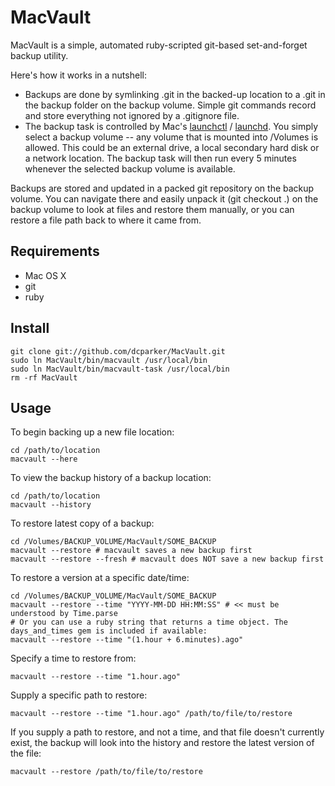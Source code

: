 # MacVault

MacVault is a simple, automated ruby-scripted git-based set-and-forget backup utility.

Here's how it works in a nutshell:

- Backups are done by symlinking .git in the backed-up location to a .git in the backup folder on the backup volume. Simple git commands record and store everything not ignored by a .gitignore file.
- The backup task is controlled by Mac's [launchctl](http://developer.apple.com/mac/library/documentation/Darwin/Reference/ManPages/man1/launchctl.1.html) / [launchd](http://developer.apple.com/macosx/launchd.html). You simply select a backup volume -- any volume that is mounted into /Volumes is allowed. This could be an external drive, a local secondary hard disk or a network location. The backup task will then run every 5 minutes whenever the selected backup volume is available.

Backups are stored and updated in a packed git repository on the backup volume. You can navigate there and easily unpack it (git checkout .) on the backup volume to look at files and restore them manually, or you can restore a file path back to where it came from.

## Requirements

- Mac OS X
- git
- ruby

## Install

    git clone git://github.com/dcparker/MacVault.git
    sudo ln MacVault/bin/macvault /usr/local/bin
    sudo ln MacVault/bin/macvault-task /usr/local/bin
    rm -rf MacVault

## Usage

To begin backing up a new file location:

    cd /path/to/location
    macvault --here

To view the backup history of a backup location:

    cd /path/to/location
    macvault --history

To restore latest copy of a backup:

    cd /Volumes/BACKUP_VOLUME/MacVault/SOME_BACKUP
    macvault --restore # macvault saves a new backup first
    macvault --restore --fresh # macvault does NOT save a new backup first
    
To restore a version at a specific date/time:

    cd /Volumes/BACKUP_VOLUME/MacVault/SOME_BACKUP
    macvault --restore --time "YYYY-MM-DD HH:MM:SS" # << must be understood by Time.parse
    # Or you can use a ruby string that returns a time object. The days_and_times gem is included if available:
    macvault --restore --time "(1.hour + 6.minutes).ago"

Specify a time to restore from:

    macvault --restore --time "1.hour.ago"

Supply a specific path to restore:

    macvault --restore --time "1.hour.ago" /path/to/file/to/restore

If you supply a path to restore, and not a time, and that file doesn't currently exist, the backup will look into the history and restore the latest version of the file:

    macvault --restore /path/to/file/to/restore
